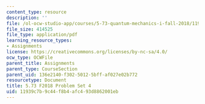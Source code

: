 ```yaml
---
content_type: resource
description: ''
file: /ol-ocw-studio-app/courses/5-73-quantum-mechanics-i-fall-2018/11939c7b9c44f8b4afc493d8862001eb_MIT5_73F18_PSet4.pdf
file_size: 414525
file_type: application/pdf
learning_resource_types:
- Assignments
license: https://creativecommons.org/licenses/by-nc-sa/4.0/
ocw_type: OCWFile
parent_title: Assignments
parent_type: CourseSection
parent_uid: 136e2140-f302-5012-5bff-af027e02b772
resourcetype: Document
title: 5.73 F2018 Problem Set 4
uid: 11939c7b-9c44-f8b4-afc4-93d8862001eb
---
```

